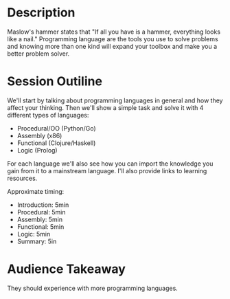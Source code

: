 # Description	
Maslow's hammer states that "If all you have is a hammer, everything looks like a nail." Programming language are the tools you use to solve problems and knowing more than one kind will expand your toolbox and make you a better problem solver.

# Session Outiline	

We'll start by talking about programming languages in general and how they affect your thinking. Then we'll show a simple task and solve it with 4 different types of languages:
- Procedural/OO (Python/Go)
- Assembly (x86)
- Functional (Clojure/Haskell)
- Logic (Prolog)

For each language we'll also see how you can import the knowledge you gain from it to a mainstream language. I'll also provide links to learning resources.

Approximate timing:
- Introduction: 5min
- Procedural: 5min
- Assembly: 5min
- Functional: 5min
- Logic: 5min
- Summary: 5in

# Audience Takeaway	
They should experience with more programming languages.

